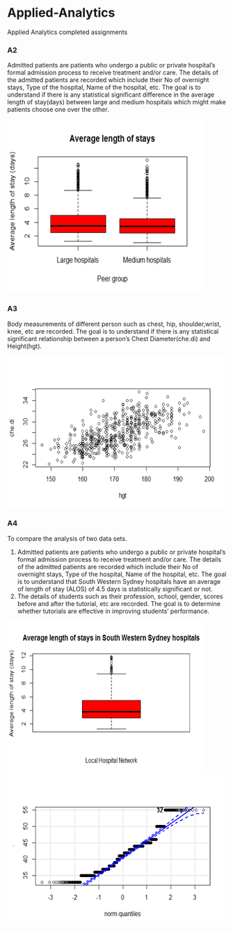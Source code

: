 # Applied-Analytics

Applied Analytics completed assignments

### A2 

Admitted patients are patients who undergo a public or private  hospital’s formal admission process to receive treatment and/or care. The details of the admitted patients are recorded which include their No of overnight stays, Type of the hospital, Name of the hospital, etc.
The goal is to understand if there is any statistical significant difference in the average length of stay(days) between large and medium hospitals which might make patients choose one over the other.

<img src="https://github.com/shonil24/Applied-Analytics/blob/master/A2/Rplot.png" width="450px" height="400px">

### A3

Body measurements of different person such as chest, hip, shoulder,wrist, knee, etc are recorded. The goal is to understand if there is any statistical significant relationship between a person’s Chest Diameter(che.di) and Height(hgt).

<img src="https://github.com/shonil24/Applied-Analytics/blob/master/A3/scat.png" width="500px" height="350px">

### A4

To compare the analysis of two data sets.
1. Admitted patients are patients who undergo a public or private  hospital’s formal admission process to receive treatment and/or care. The details of the admitted patients are recorded which include their No of overnight stays, Type of the hospital, Name of the hospital, etc. The goal is to understand that South Western Sydney hospitals have an average of length of stay (ALOS) of 4.5 days is statistically significant or not. 
2. The details of students such as their profession, school, gender, scores before and after the tutorial, etc are recorded. The goal is to determine whether tutorials are effective in improving students’ performance. 

<div>
<img src="https://github.com/shonil24/Applied-Analytics/blob/master/A4/Rplot1.png" width="450px" height="350px">
<img src="https://github.com/shonil24/Applied-Analytics/blob/master/A4/q2.png" width="500px" height="350px">
</div>
